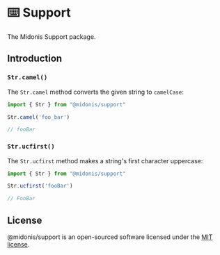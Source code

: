 # ⌨️ Support

The Midonis Support package.

## Introduction

### `Str.camel()`

The `Str.camel` method converts the given string to `camelCase`:

```ts
import { Str } from "@midonis/support"

Str.camel('foo_bar')

// fooBar
```

### `Str.ucfirst()`

The `Str.ucfirst` method makes a string's first character uppercase:

```ts
import { Str } from "@midonis/support"

Str.ucfirst('fooBar')

// FooBar
```

## License

@midonis/support is an open-sourced software licensed under the [MIT license](LICENSE.md).
